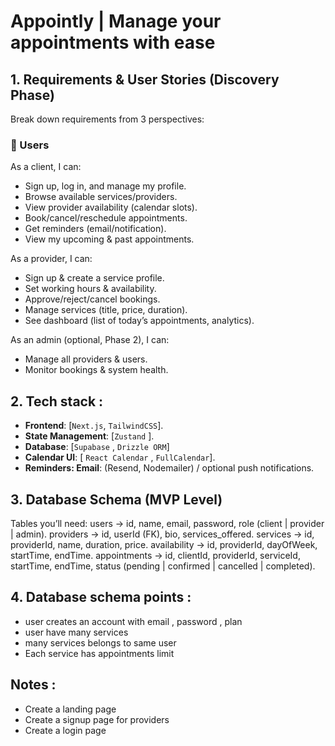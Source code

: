 # Appointly | Manage your appointments with ease 

## 1. Requirements & User Stories (Discovery Phase)
Break down requirements from 3 perspectives:

### 👤 Users
As a client, I can:

- Sign up, log in, and manage my profile.
- Browse available services/providers.
- View provider availability (calendar slots).
- Book/cancel/reschedule appointments.
- Get reminders (email/notification).
- View my upcoming & past appointments.

As a provider, I can:
- Sign up & create a service profile.
- Set working hours & availability.
- Approve/reject/cancel bookings.
- Manage services (title, price, duration).
- See dashboard (list of today’s appointments, analytics).

As an admin (optional, Phase 2), I can:

- Manage all providers & users.
- Monitor bookings & system health.

## 2. Tech stack :

- **Frontend**: [`Next.js`, `TailwindCSS`].
- **State Management**: [`Zustand` ].
- **Database**: [`Supabase` , `Drizzle ORM`]
- **Calendar UI**: [ `React Calendar` , `FullCalendar`].
- **Reminders: Email**: (Resend, Nodemailer) / optional push notifications.

## 3. Database Schema (MVP Level)

Tables you’ll need:
users → id, name, email, password, role (client | provider | admin).
providers → id, userId (FK), bio, services_offered.
services → id, providerId, name, duration, price.
availability → id, providerId, dayOfWeek, startTime, endTime.
appointments → id, clientId, providerId, serviceId, startTime, endTime, status (pending | confirmed | cancelled | completed).


## 4. Database schema points :
- user creates an account with email , password , plan
- user have many services 
- many services belongs to same user
- Each service has appointments limit 

## **Notes :**
- Create a landing page 
- Create a signup page for providers
- Create a login page 